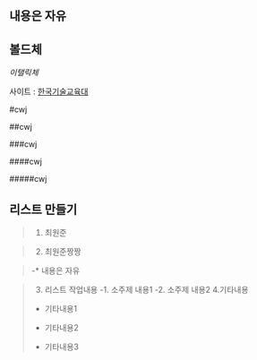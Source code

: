 내용은 자유
-----------

**볼드체**
---------

*이탤릭체*

사이트 : [한국기술교육대](www.kut.ac.kr)

#cwj

##cwj

###cwj

####cwj

#####cwj

리스트 만들기
-------------
>1. 최원준

>2. 최원준짱짱

>-* 내용은 자유

>3. 리스트 작업내용
>-1. 소주제 내용1
>-2. 소주제 내용2
>4.기타내용
>* 기타내용1
>- 기타내용2
>+ 기타내용3

